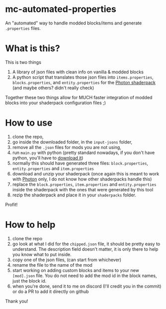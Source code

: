 # mc-automated-properties
An "automated" way to handle modded blocks/items and generate `.properties` files.

# What is this?
This is two things
1. A library of json files with clean info on vanilla & modded blocks
2. A python script that translates those json files into `items.properties`, `blocks.properties`, and `entity.properties` for the [Photon shaderpack](https://modrinth.com/shader/photon-shader) (and maybe others? didn't really check)

Together these two things allow for MUCH faster integration of modded blocks into your shaderpack configuration files ;)

# How to use
1. clone the repo,
2. go inside the downloaded folder, in the `input-jsons` folder,
3. remove all the `.json` files for mods you are not using,
4. run `main.py` with python (pretty standard nowadays, if you don't have python, you'll have to [download it](https://www.python.org/downloads/))
5. normally this should have generated three files: `block.properties`, `entity.properties` and `item.properties`
6. download and unzip your shaderpack (once again this is meant to work with [Photon](https://modrinth.com/shader/photon-shader) only, I do not know how other shaderpacks handle this)
7. replace the `block.properties`, `item.properties` and `entity.properties` inside the shaderpack with the ones that were generated by this tool
8. rezip the shaderpack and place it in your `shaderpacks` folder.

Profit!

# How to help
1. clone the repo
2. go look at what I did for the `chipped.json` file, it should be pretty easy to understand. The description field doesn't matter, it is only there to help you know what to put inside.
3. copy one of the json files, (can start from whichever)
4. rename the file to the name of the mod
5. start working on adding custom blocks and items to your new `[mod].json` file. You do not need to add the mod id in the block names, just the block id.
6. when you're done, send it to me on discord (I'll credit you in the commit) or do a PR to add it directly on github

Thank you!
